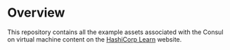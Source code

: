 # Overview

This repository contains all the example assets associated with the Consul
on virtual machine content on the [HashiCorp Learn](https://learn.hashicorp.com/consul)
website.